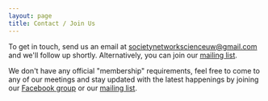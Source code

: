 ```yaml
---
layout: page
title: Contact / Join Us
---
```


To get in touch, send us an email at <societynetworkscienceuw@gmail.com> and we'll follow up shortly.
Alternatively, you can join our
[mailing list](http://mailman11.u.washington.edu/mailman/listinfo/social_networks_reading_group).

We don't have any official "membership" requirements, feel free to come to any
of our meetings and stay updated with the latest happenings by joining our
[Facebook group]() or our
[mailing list](http://mailman11.u.washington.edu/mailman/listinfo/social_networks_reading_group).
